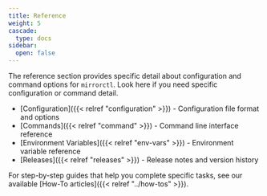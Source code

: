 ```yaml
---
title: Reference
weight: 5
cascade:
  type: docs
sidebar:
  open: false
---
```


The reference section provides specific detail about configuration and command options for
`mirrorctl`. Look here if you need specific configuration or command detail.

- [Configuration]({{< relref "configuration" >}}) - Configuration file format and options
- [Commands]({{< relref "command" >}}) - Command line interface reference
- [Environment Variables]({{< relref "env-vars" >}}) - Environment variable reference
- [Releases]({{< relref "releases" >}}) - Release notes and version history

For step-by-step guides that help you complete specific tasks, see our available
[How-To articles]({{< relref "../how-tos" >}}).
